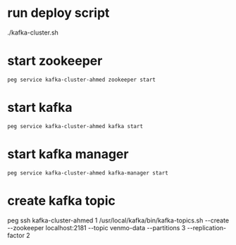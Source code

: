 # run deploy script
./kafka-cluster.sh

# start zookeeper
`peg service kafka-cluster-ahmed zookeeper start`
# start kafka
`peg service kafka-cluster-ahmed kafka start`
# start kafka manager
`peg service kafka-cluster-ahmed kafka-manager start`

# create kafka topic
peg ssh kafka-cluster-ahmed 1
/usr/local/kafka/bin/kafka-topics.sh --create --zookeeper localhost:2181 --topic venmo-data --partitions 3 --replication-factor 2
